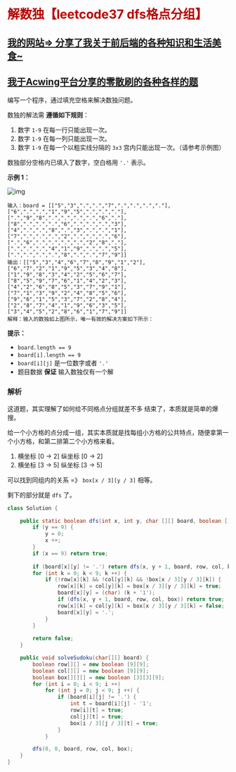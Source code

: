 # <font color="bb000">解数独【leetcode37 dfs格点分组】</font>

## [我的网站=> 分享了我关于前后端的各种知识和生活美食~](https://www.fanxy.cloud)

## [我于Acwing平台分享的零散刷的各种各样的题](https://www.acwing.com/blog/content/33005/) 

编写一个程序，通过填充空格来解决数独问题。

数独的解法需 **遵循如下规则**：

1. 数字 `1-9` 在每一行只能出现一次。
2. 数字 `1-9` 在每一列只能出现一次。
3. 数字 `1-9` 在每一个以粗实线分隔的 `3x3` 宫内只能出现一次。（请参考示例图）

数独部分空格内已填入了数字，空白格用 `'.'` 表示。

 

**示例 1：**

![img](https://assets.leetcode-cn.com/aliyun-lc-upload/uploads/2021/04/12/250px-sudoku-by-l2g-20050714svg.png)

```
输入：board = [["5","3",".",".","7",".",".",".","."],["6",".",".","1","9","5",".",".","."],[".","9","8",".",".",".",".","6","."],["8",".",".",".","6",".",".",".","3"],["4",".",".","8",".","3",".",".","1"],["7",".",".",".","2",".",".",".","6"],[".","6",".",".",".",".","2","8","."],[".",".",".","4","1","9",".",".","5"],[".",".",".",".","8",".",".","7","9"]]
输出：[["5","3","4","6","7","8","9","1","2"],["6","7","2","1","9","5","3","4","8"],["1","9","8","3","4","2","5","6","7"],["8","5","9","7","6","1","4","2","3"],["4","2","6","8","5","3","7","9","1"],["7","1","3","9","2","4","8","5","6"],["9","6","1","5","3","7","2","8","4"],["2","8","7","4","1","9","6","3","5"],["3","4","5","2","8","6","1","7","9"]]
解释：输入的数独如上图所示，唯一有效的解决方案如下所示：
```

 

**提示：**

- `board.length == 9`
- `board[i].length == 9`
- `board[i][j]` 是一位数字或者 `'.'`
- 题目数据 **保证** 输入数独仅有一个解



### 解析

这道题，其实理解了如何给不同格点分组就差不多 结束了，本质就是简单的爆搜。

给一个小方格的点分成一组，其实本质就是找每组小方格的公共特点，随便拿第一个小方格，和第二排第二个小方格来看。

1. 横坐标  [0 -> 2]       纵坐标   [0 -> 2]
2. 横坐标  [3 -> 5]       纵坐标   [3 -> 5]

可以找到同组内的关系     =》    `box[x / 3][y / 3]` 相等。

剩下的部分就是 `dfs` 了。

```java
class Solution {

    public static boolean dfs(int x, int y, char [][] board, boolean [][] row, boolean [][] col, boolean[][][] box) {
        if (y == 9) {
            y = 0;
            x ++;
        }
        if (x == 9) return true;
        
        if (board[x][y] != '.') return dfs(x, y + 1, board, row, col, box);
        for (int k = 0; k < 9; k ++) {
            if (!row[x][k] && !col[y][k] && !box[x / 3][y / 3][k]) {
                row[x][k] = col[y][k] = box[x / 3][y / 3][k] = true;
                board[x][y] = (char) (k + '1');
                if (dfs(x, y + 1, board, row, col, box)) return true;
                row[x][k] = col[y][k] = box[x / 3][y / 3][k] = false;
                board[x][y] = '.';
            }
        }
            
        return false;
    }

    public void solveSudoku(char[][] board) {
        boolean row[][] = new boolean [9][9];
        boolean col[][] = new boolean [9][9];
        boolean box[][][] = new boolean [3][3][9];
        for (int i = 0; i < 9; i ++) 
            for (int j = 0; j < 9; j ++) {
                if (board[i][j] != '.') {
                    int t = board[i][j] - '1';
                    row[i][t] = true;
                    col[j][t] = true;
                    box[i / 3][j / 3][t] = true;
                }
            }

        dfs(0, 0, board, row, col, box);
    }
}
```

